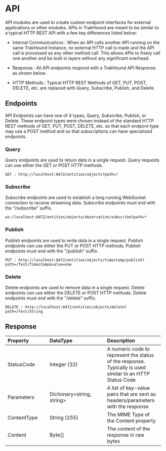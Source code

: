 # API

API modules are used to create custom endpoint interfaces for external applications or other modules. APIs in TrakHound are meant to be similar to a typical HTTP REST API with a few key differences listed below:

- Internal Communications : When an API calls another API running on the same TrakHound Instance, no external HTTP call is made and the API call is processed as any other method call. This allows APIs to freely call one another and be built in layers without any significant overhead.

- Response : All API endpoints respond with a TrakHound API Response as shown below.

- HTTP Methods : Typical HTTP REST Methods of GET, PUT, POST, DELETE, etc. are replaced with Query, Subscribe, Publish, and Delete.


## Endpoints
API Endpoints can have one of 4 types, Query, Subscribe, Publish, or Delete. These endpoint types were chosen instead of the standard HTTP REST methods of GET, PUT, POST, DELETE, etc. so that each endpont type may use a POST method and so that subscriptions can have specialized endpoints.

### Query
Query endpoints are used to return data in a single request. Query requests can use either the GET or POST HTTP methods.

```
GET : http://localhost:8472/entities/objects?path=/
```

### Subscribe
Subscribe endpoints are used to establish a long running WebSocket connection to receive streaming data. Subscribe endpoints must end with the "/subscribe" suffix.

```
ws:/localhost:8472/entities/objects/observation/subscribe?path=*
```

### Publish
Publish endpoints are used to write data in a single request. Publish endpoints can use either the PUT or POST HTTP methods. Publish endpoints must end with the "/publish" suffix.

```
PUT : http://localhost:8472/entities/objects/timestamp/publish?path=/Test/Timestamp&value=now
```

### Delete
Delete endpoints are used to remove data in a single request. Delete endpoints can use either the DELETE or POST HTTP methods. Delete endpoints must end with the "/delete" suffix.

```
DELETE : http://localhost:8472/entities/objects/delete?path=/Test/String
```

## Response
<table style="width: 100%;">
    <thead>
        <tr>
            <th style="text-align: left;width: 120px;">Property</th>
            <th style="text-align: left;width: 170px;">DataType</th>
            <th style="text-align: left;">Description</th>
        </tr>
    </thead>
    <tbody>
        <tr>
            <td>StatusCode</td>
            <td>Integer (32)</td>
            <td>A numeric code to represent the status of the response. Typically is used similar to an HTTP Status Code</td>
        </tr>  
        <tr>
            <td>Parameters</td>
            <td>Dictionary&lt;string, string&gt;</td>
            <td>A list of key-value pairs that are sent as headers/parameters with the response</td>
        </tr>       
        <tr>
            <td>ContentType</td>
            <td>String (255)</td>
            <td>The MIME Type of the Content property</td>
        </tr>       
        <tr>
            <td>Content</td>
            <td>Byte[]</td>
            <td>The content of the response in raw bytes</td>
        </tr>     
    </tbody>
</table>